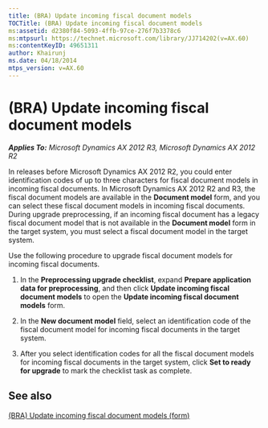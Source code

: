 ```yaml
---
title: (BRA) Update incoming fiscal document models
TOCTitle: (BRA) Update incoming fiscal document models
ms:assetid: d2380f84-5093-4ffb-97ce-276f7b3378c6
ms:mtpsurl: https://technet.microsoft.com/library/JJ714202(v=AX.60)
ms:contentKeyID: 49651311
author: Khairunj
ms.date: 04/18/2014
mtps_version: v=AX.60
---
```


# (BRA) Update incoming fiscal document models 


_**Applies To:** Microsoft Dynamics AX 2012 R3, Microsoft Dynamics AX 2012 R2_

In releases before Microsoft Dynamics AX 2012 R2, you could enter identification codes of up to three characters for fiscal document models in incoming fiscal documents. In Microsoft Dynamics AX 2012 R2 and R3, the fiscal document models are available in the **Document model** form, and you can select these fiscal document models in incoming fiscal documents. During upgrade preprocessing, if an incoming fiscal document has a legacy fiscal document model that is not available in the **Document model** form in the target system, you must select a fiscal document model in the target system.

Use the following procedure to upgrade fiscal document models for incoming fiscal documents.

1.  In the **Preprocessing upgrade checklist**, expand **Prepare application data for preprocessing**, and then click **Update incoming fiscal document models** to open the **Update incoming fiscal document models** form.

2.  In the **New document model** field, select an identification code of the fiscal document model for incoming fiscal documents in the target system.

3.  After you select identification codes for all the fiscal document models for incoming fiscal documents in the target system, click **Set to ready for upgrade** to mark the checklist task as complete.

## See also

[(BRA) Update incoming fiscal document models (form)](https://technet.microsoft.com/library/jj713628\(v=ax.60\))

  


